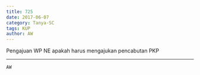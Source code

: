 ```yaml
---
title: 725
date: 2017-06-07
category: Tanya-SC
tags: KUP
author: AW
---
```


Pengajuan WP NE apakah harus mengajukan pencabutan PKP

---



`AW`
